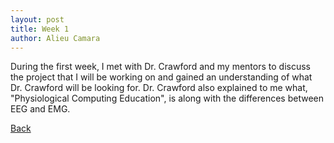 ```yaml
---
layout: post
title: Week 1
author: Alieu Camara
---
```


During the first week, I met with Dr. Crawford and my mentors to discuss the project 
that I will be working on and gained an understanding of what Dr. Crawford will be looking for. 
Dr. Crawford also explained to me what, "Physiological Computing Education", is along 
with the differences between EEG and EMG.

[Back](./)
